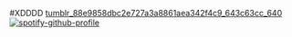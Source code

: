 #XDDDD
[tumblr_88e9858dbc2e727a3a8861aea342f4c9_643c63cc_640](https://github.com/user-attachments/assets/6cb5f3df-dad8-4676-a7d3-14ab4c4a13d4)
[![spotify-github-profile](https://spotify-github-profile.kittinanx.com/api/view?uid=12ckph3ot59wwg34vopzfclra&cover_image=true&theme=default&show_offline=false&background_color=121212&interchange=false&bar_color=ff5c9d)](https://github.com/kittinan/spotify-github-profile)
